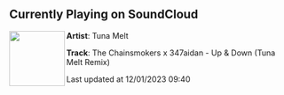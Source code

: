 ## Currently Playing on SoundCloud

[<img align="left" width="100" src="https://i1.sndcdn.com/artworks-9ejytLGYLAquVwNy-7qOJ7g-t500x500.jpg">](https://soundcloud.com/welovetunamelt/upndown)

**Artist**: Tuna Melt 

**Track**: The Chainsmokers x 347aidan - Up & Down (Tuna Melt Remix)

Last updated at 12/01/2023 09:40
